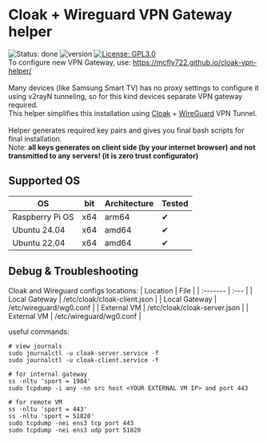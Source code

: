 # Cloak + Wireguard VPN Gateway helper
![Status: done](https://img.shields.io/badge/status-done-success.svg)
![version](https://img.shields.io/badge/version-1.2-blue)
[![License: GPL3.0](https://img.shields.io/badge/License-GPL3.0-blue.svg)](https://www.gnu.org/licenses/gpl-3.0.html)
<br>
To configure new VPN Gateway, use: https://mcfly722.github.io/cloak-vpn-helper/
<br>
<br>
Many devices (like Samsung Smart TV) has no proxy settings to configure it using v2rayN tunneling, so for this kind devices separate VPN gateway required.<br>
This helper simplifies this installation using <a href="https://github.com/cbeuw/Cloak">Cloak</a> + <a href="https://www.wireguard.com/">WireGuard</a> VPN Tunnel. 
<br>
<br>
Helper generates required key pairs and gives you final bash scripts for final installation.<br>
Note: <b>all keys generates on client side (by your internet browser) and not transmitted to any servers! (it is zero trust configurator)</b>

## Supported OS

| OS | bit | Architecture | Tested |
| -- | --- | ------------ | ------ |
| Raspberry Pi OS | x64 | arm64 | ✔ |
| Ubuntu 24.04 | x64 | amd64 | ✔ |
| Ubuntu 22.04 | x64 | amd64 | ✔ |



## Debug & Troubleshooting

Cloak and Wireguard configs locations:
| Location | File |
| :------- | :--- |
| Local Gateway | /etc/cloak/cloak-client.json |
| Local Gateway | /etc/wireguard/wg0.conf |
| External VM | /etc/cloak/cloak-server.json |
| External VM | /etc/wireguard/wg0.conf |


useful commands:
```
# view journals
sudo journalctl -u cloak-server.service -f
sudo journalctl -u cloak-client.service -f

# for internal gateway
ss -nltu 'sport = 1984'
sudo tcpdump -i any -nn src host <YOUR EXTERNAL VM IP> and port 443

# for remote VM
ss -nltu 'sport = 443'
ss -nltu 'sport = 51820'
sudo tcpdump -nei ens3 tcp port 443
sudo tcpdump -nei ens3 udp port 51820
```
